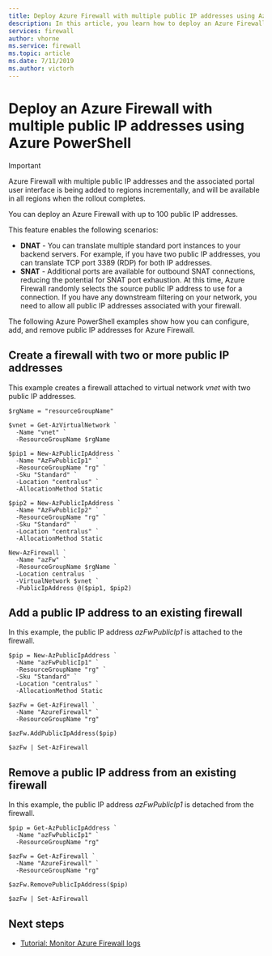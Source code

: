 ```yaml
---
title: Deploy Azure Firewall with multiple public IP addresses using Azure PowerShell
description: In this article, you learn how to deploy an Azure Firewall with multiple public IP addresses using the Azure PowerShell. 
services: firewall
author: vhorne
ms.service: firewall
ms.topic: article
ms.date: 7/11/2019
ms.author: victorh
---
```


# Deploy an Azure Firewall with multiple public IP addresses using Azure PowerShell

> [!IMPORTANT]
> Azure Firewall with multiple public IP addresses and the associated portal user interface is being added to regions incrementally, and will be available in all regions when the rollout completes.

You can deploy an Azure Firewall with up to 100 public IP addresses.

This feature enables the following scenarios:

- **DNAT** - You can translate multiple standard port instances to your backend servers. For example, if you have two public IP addresses, you can translate TCP port 3389 (RDP) for both IP addresses.
- **SNAT** - Additional ports are available for outbound SNAT connections, reducing the potential for SNAT port exhaustion. At this time, Azure Firewall randomly selects the source public IP address to use for a connection. If you have any downstream filtering on your network, you need to allow all public IP addresses associated with your firewall.

The following Azure PowerShell examples show how you can configure, add, and remove public IP addresses for Azure Firewall.

## Create a firewall with two or more public IP addresses

This example creates a firewall attached to virtual network *vnet* with two public IP addresses.

```azurepowershell
$rgName = "resourceGroupName"

$vnet = Get-AzVirtualNetwork `
  -Name "vnet" `
  -ResourceGroupName $rgName

$pip1 = New-AzPublicIpAddress `
  -Name "AzFwPublicIp1" `
  -ResourceGroupName "rg" `
  -Sku "Standard" `
  -Location "centralus" `
  -AllocationMethod Static

$pip2 = New-AzPublicIpAddress `
  -Name "AzFwPublicIp2" `
  -ResourceGroupName "rg" `
  -Sku "Standard" `
  -Location "centralus" `
  -AllocationMethod Static

New-AzFirewall `
  -Name "azFw" `
  -ResourceGroupName $rgName `
  -Location centralus `
  -VirtualNetwork $vnet `
  -PublicIpAddress @($pip1, $pip2)
```

## Add a public IP address to an existing firewall

In this example, the public IP address *azFwPublicIp1* is attached to the firewall.

```azurepowershell
$pip = New-AzPublicIpAddress `
  -Name "azFwPublicIp1" `
  -ResourceGroupName "rg" `
  -Sku "Standard" `
  -Location "centralus" `
  -AllocationMethod Static

$azFw = Get-AzFirewall `
  -Name "AzureFirewall" `
  -ResourceGroupName "rg"

$azFw.AddPublicIpAddress($pip)

$azFw | Set-AzFirewall
```

## Remove a public IP address from an existing firewall

In this example, the public IP address *azFwPublicIp1* is detached from the firewall.

```azurepowershell
$pip = Get-AzPublicIpAddress `
  -Name "azFwPublicIp1" `
  -ResourceGroupName "rg"

$azFw = Get-AzFirewall `
  -Name "AzureFirewall" `
  -ResourceGroupName "rg"

$azFw.RemovePublicIpAddress($pip)

$azFw | Set-AzFirewall
```

## Next steps

* [Tutorial: Monitor Azure Firewall logs](./tutorial-diagnostics.md)
